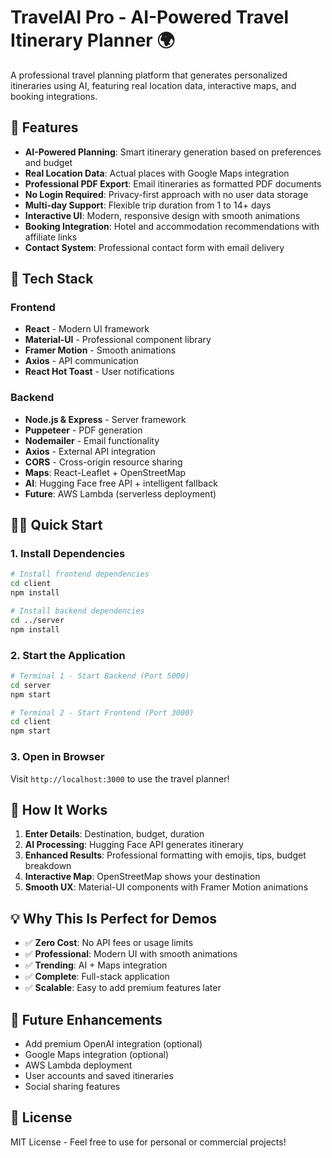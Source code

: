 # TravelAI Pro - AI-Powered Travel Itinerary Planner 🌍

A professional travel planning platform that generates personalized itineraries using AI, featuring real location data, interactive maps, and booking integrations.

## 🌟 Features

- **AI-Powered Planning**: Smart itinerary generation based on preferences and budget
- **Real Location Data**: Actual places with Google Maps integration
- **Professional PDF Export**: Email itineraries as formatted PDF documents
- **No Login Required**: Privacy-first approach with no user data storage
- **Multi-day Support**: Flexible trip duration from 1 to 14+ days
- **Interactive UI**: Modern, responsive design with smooth animations
- **Booking Integration**: Hotel and accommodation recommendations with affiliate links
- **Contact System**: Professional contact form with email delivery

## 🚀 Tech Stack

### Frontend
- **React** - Modern UI framework
- **Material-UI** - Professional component library
- **Framer Motion** - Smooth animations
- **Axios** - API communication
- **React Hot Toast** - User notifications

### Backend  
- **Node.js & Express** - Server framework
- **Puppeteer** - PDF generation
- **Nodemailer** - Email functionality
- **Axios** - External API integration
- **CORS** - Cross-origin resource sharing
- **Maps**: React-Leaflet + OpenStreetMap
- **AI**: Hugging Face free API + intelligent fallback
- **Future**: AWS Lambda (serverless deployment)

## 🏃‍♂️ Quick Start

### 1. Install Dependencies
```bash
# Install frontend dependencies
cd client
npm install

# Install backend dependencies  
cd ../server
npm install
```

### 2. Start the Application
```bash
# Terminal 1 - Start Backend (Port 5000)
cd server
npm start

# Terminal 2 - Start Frontend (Port 3000)
cd client
npm start
```

### 3. Open in Browser
Visit `http://localhost:3000` to use the travel planner!

## 🎯 How It Works
1. **Enter Details**: Destination, budget, duration
2. **AI Processing**: Hugging Face API generates itinerary
3. **Enhanced Results**: Professional formatting with emojis, tips, budget breakdown
4. **Interactive Map**: OpenStreetMap shows your destination
5. **Smooth UX**: Material-UI components with Framer Motion animations

## 💡 Why This Is Perfect for Demos
- ✅ **Zero Cost**: No API fees or usage limits
- ✅ **Professional**: Modern UI with smooth animations  
- ✅ **Trending**: AI + Maps integration
- ✅ **Complete**: Full-stack application
- ✅ **Scalable**: Easy to add premium features later

## 🔮 Future Enhancements
- Add premium OpenAI integration (optional)
- Google Maps integration (optional)
- AWS Lambda deployment
- User accounts and saved itineraries
- Social sharing features

## 📝 License
MIT License - Feel free to use for personal or commercial projects!
